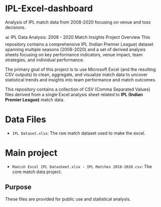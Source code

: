 # IPL-Excel-dashboard
Analysis of IPL match data from 2008-2020 focusing on venue and toss decisions.

📊 IPL Data Analysis: 2008 - 2020 Match Insights
Project Overview
This repository contains a comprehensive IPL (Indian Premier League) dataset spanning multiple seasons (2008-2020) and a set of derived analysis sheets focusing on key performance indicators, venue impact, team strategies, and individual performance.

The primary goal of this project is to use Microsoft Excel (and the resulting CSV outputs) to clean, aggregate, and visualize match data to uncover statistical trends and insights into team performance and match outcomes.

This repository contains a collection of CSV (Comma Separated Values) files derived from a single Excel analysis sheet related to **IPL (Indian Premier League)** match data.

# Data Files
- `IPL Dataset.xlsx`: The raw match dataset used to make the excel.

# Main project
- `Manish Excel IPL Datasheet.xlsx - IPL Matches 2018-2020.csv`: The core match data project.
  
## Purpose

These files are provided for public use and statistical analysis.

